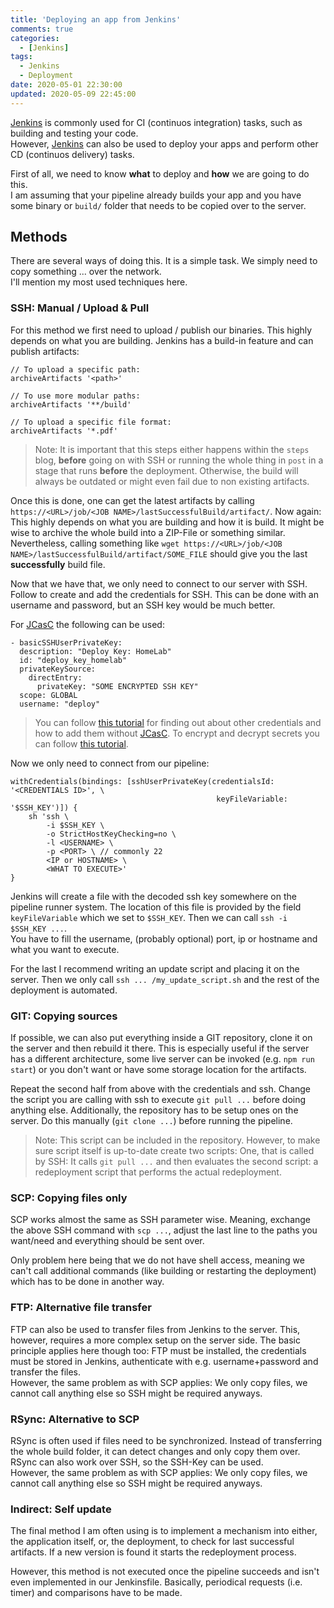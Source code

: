 ```yaml
---
title: 'Deploying an app from Jenkins'
comments: true
categories:
  - [Jenkins]
tags:
  - Jenkins
  - Deployment
date: 2020-05-01 22:30:00
updated: 2020-05-09 22:45:00
---
```


[Jenkins] is commonly used for CI (continuos integration) tasks, such as building and testing your code.  
However, [Jenkins] can also be used to deploy your apps and perform other CD (continuos delivery) tasks.

<!-- more -->

First of all, we need to know **what** to deploy and **how** we are going to do this.  
I am assuming that your pipeline already builds your app and you have some binary or `build/` folder that needs to be copied over to the server.

## Methods

There are several ways of doing this. It is a simple task.
We simply need to copy something ... over the network.  
I'll mention my most used techniques here.

### SSH: Manual / Upload & Pull

For this method we first need to upload / publish our binaries.
This highly depends on what you are building.
Jenkins has a build-in feature and can publish artifacts:

``` jenkinsfile
// To upload a specific path:
archiveArtifacts '<path>'

// To use more modular paths:
archiveArtifacts '**/build'

// To upload a specific file format:
archiveArtifacts '*.pdf'
```

> Note: It is important that this steps either happens within the `steps` blog, **before** going on with SSH or running the whole thing in `post` in a stage that runs **before** the deployment.
> Otherwise, the build will always be outdated or might even fail due to non existing artifacts.

Once this is done, one can get the latest artifacts by calling `https://<URL>/job/<JOB NAME>/lastSuccessfulBuild/artifact/`.
Now again: This highly depends on what you are building and how it is build.
It might be wise to archive the whole build into a ZIP-File or something similar.
Nevertheless, calling something like `wget https://<URL>/job/<JOB NAME>/lastSuccessfulBuild/artifact/SOME_FILE` should give you the last **successfully** build file.

Now that we have that, we only need to connect to our server with SSH.
Follow  to create and add the credentials for SSH.
This can be done with an username and password, but an SSH key would be much better.

For [JCasC] the following can be used:

``` jenkinsfile
- basicSSHUserPrivateKey:
  description: "Deploy Key: HomeLab"
  id: "deploy_key_homelab"
  privateKeySource:
    directEntry:
      privateKey: "SOME ENCRYPTED SSH KEY"
  scope: GLOBAL
  username: "deploy"  
```

> You can follow [this tutorial](/2020/04/28/jenkins/masking_credentials/#Solution) for finding out about other credentials and how to add them without [JCasC].
> To encrypt and decrypt secrets you can follow [this tutorial](/2020/04/28/jenkins/encrypting_and_decrypting_jenkins_credentials/).

Now we only need to connect from our pipeline:

``` jenkinsfile
withCredentials(bindings: [sshUserPrivateKey(credentialsId: '<CREDENTIALS ID>', \
                                              keyFileVariable: '$SSH_KEY')]) {
    sh 'ssh \
        -i $SSH_KEY \
        -o StrictHostKeyChecking=no \
        -l <USERNAME> \
        -p <PORT> \ // commonly 22
        <IP or HOSTNAME> \
        <WHAT TO EXECUTE>'
}
```

Jenkins will create a file with the decoded ssh key somewhere on the pipeline runner system.
The location of this file is provided by the field `keyFileVariable` which we set to `$SSH_KEY`.
Then we can call `ssh -i $SSH_KEY ...`.  
You have to fill the username, (probably optional) port, ip or hostname and what you want to execute.

For the last I recommend writing an update script and placing it on the server.
Then we only call `ssh ... /my_update_script.sh` and the rest of the deployment is automated.

### GIT: Copying sources

If possible, we can also put everything inside a GIT repository, clone it on the server and then rebuild it there.
This is especially useful if the server has a different architecture, some live server can be invoked (e.g. `npm run start`) or you don't want or have some storage location for the artifacts.

Repeat the second half from above with the credentials and ssh.
Change the script you are calling with ssh to execute `git pull ...` before doing anything else.
Additionally, the repository has to be setup ones on the server. Do this manually (`git clone ...`) before running the pipeline.

> Note: This script can be included in the repository.
> However, to make sure script itself is up-to-date create two scripts:
> One, that is called by SSH: It calls `git pull ...` and then evaluates the second script: a redeployment script that performs the actual redeployment.

### SCP: Copying files only

SCP works almost the same as SSH parameter wise.
Meaning, exchange the above SSH command with `scp ...`, adjust the last line to the paths you want/need and everything should be sent over.

Only problem here being that we do not have shell access, meaning we can't call additional commands (like building or restarting the deployment) which has to be done in another way.

### FTP: Alternative file transfer

FTP can also be used to transfer files from Jenkins to the server.
This, however, requires a more complex setup on the server side.
The basic principle applies here though too: FTP must be installed, the credentials must be stored in Jenkins, authenticate with e.g. username+password and transfer the files.  
However, the same problem as with SCP applies: We only copy files, we cannot call anything else so SSH might be required anyways.

### RSync: Alternative to SCP

RSync is often used if files need to be synchronized.
Instead of transferring the whole build folder, it can detect changes and only copy them over.
RSync can also work over SSH, so the SSH-Key can be used.  
However, the same problem as with SCP applies: We only copy files, we cannot call anything else so SSH might be required anyways.

### Indirect: Self update

The final method I am often using is to implement a mechanism into either, the application itself, or, the deployment, to check for last successful artifacts.
If a new version is found it starts the redeployment process.

However, this method is not executed once the pipeline succeeds and isn't even implemented in our Jenkinsfile.
Basically, periodical requests (i.e. timer) and comparisons have to be made.

[jenkins]: https://www.jenkins.io/
[JCasC]: https://jenkins.io/projects/jcasc/

